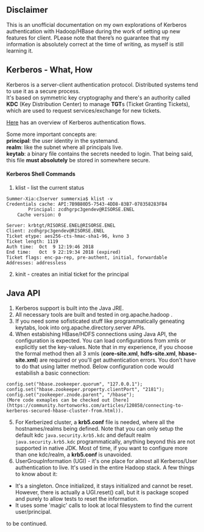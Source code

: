 ## Disclaimer

This is an unofficial documentation on my own explorations of Kerberos authentication with Hadoop/HBase during the work of setting up new features for client. PLease note that there’s no guarantee that my information is absolutely correct at the time of writing, as myself is still learning it.

## Kerberos - What, How
Kerberos is a server-client authentication protocol. Distributed systems tend to use it as a secure process.  
It's based on symmetric key cryptography and there's an authority called **KDC** (Key Distribution Center) to manage **TGT**s (Ticket Granting Tickets), which are used to request services/exchange for new tickets.

[Here](https://www.hack2secure.com/blogs/how-kerberos-authentication-works) has an overview of Kerberos authentication flows.

Some more important concepts are:  
**principal**: the user identity in the systemand.  
**realm**: like the subnet where all principals live.  
**keytab**: a binary file contains the secrets needed to login. That being said, this file **must absolutely** be stored in somewhere secure.

#### Kerberos Shell Commands
1. klist - list the current status
```
Summer-Xia:c3server summerxia$ klist -v
Credentials cache: API:7B9B80D5-7543-4DD8-83B7-078358283FB4
        Principal: zcdhgrpc3gendev@RISORSE.ENEL
    Cache version: 0

Server: krbtgt/RISORSE.ENEL@RISORSE.ENEL
Client: zcdhgrpc3gendev@RISORSE.ENEL
Ticket etype: aes256-cts-hmac-sha1-96, kvno 3
Ticket length: 1119
Auth time:  Oct  9 12:19:46 2018
End time:   Oct  9 22:19:34 2018 (expired)
Ticket flags: enc-pa-rep, pre-authent, initial, forwardable
Addresses: addressless
```
2. kinit - creates an initial ticket for the principal

## Java API 
1. Kerberos support is built into the Java JRE.
2. All necessary tools are built and tested in org.apache.hadoop . 
3. If you need some sofisticated stuff like programmatically geneating keytabs, look into org.apache.directory.server APIs.
4. When estabishing HBase/HDFS connections using Java API, the configuration is expected. You can load configurations from xmls or explicitly set the key-values. Note that in my experience, if you choose the formal method then all 3 xmls (**core-site.xml**, **hdfs-site.xml**, **hbase-site.xml**) are required or you'll get authentication errors. You don't have to do that using latter method. Below configuration code would estabilish a basic connection:
```
config.set("hbase.zookeeper.quorum", "127.0.0.1");
config.set("hbase.zookeeper.property.clientPort", "2181");
config.set("zookeeper.znode.parent", "/hbase");
(More code exmaples can be checked out [here](https://community.hortonworks.com/articles/120858/connecting-to-kerberos-secured-hbase-cluster-from.html)).
```
5. For Kerberized cluster, a **krb5.conf** file is needed, where all the hostnames/realms being defined. Note that you can only setup the default kdc `java.security.krb5.kdc` and default realm `java.security.krb5.kdc` programmatically, anything beyond this are not supported in native JDK. Most of time, if you want to configure more than one kdc/realm, a **krb5.conf** is unavoided.
6. UserGroupInformation (UGI) - it's one place for almost all Kerberos/User authentication to live. It's used in the entire Hadoop stack. A few things to know about it:
* It's a singleton. Once initialized, it stays initialized and cannot be reset. However, there is actually a UGI.reset() call, but it is package scoped and purely to allow tests to reset the information.
* It uses some 'magic' calls to look at local filesystem to find the current user/principal.

to be continued.
